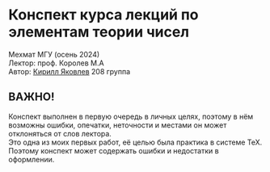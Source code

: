 # Конспект курса лекций по элементам теории чисел
Мехмат МГУ (осень 2024)  
Лектор: проф. Королев М.А  
Автор: [Кирилл Яковлев](https://t.me/fourkenz) 208 группа
## ВАЖНО!
Конспект выполнен в первую очередь в личных целях, поэтому в нём возможны ошибки, опечатки, неточности и местами он может отклоняться от слов лектора.  
Это одна из моих первых работ, её целью была практика в системе TeX. Поэтому конспект может содержать ошибки и недостатки в оформлении.
